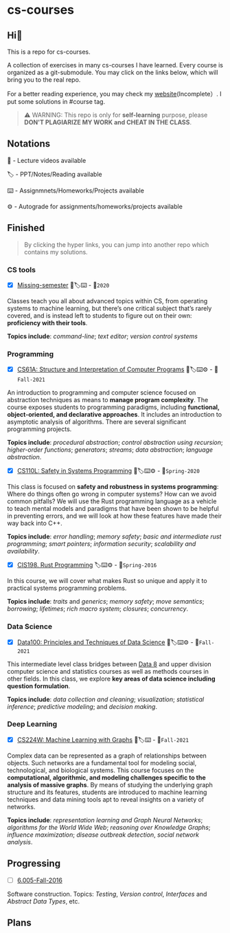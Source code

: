 # cs-courses

## Hi:wave:

This is a repo for cs-courses.

A collection of exercises in many cs-courses I have learned. Every course is organized as a git-submodule. You may click on the links below, which will bring you to the real repo.

For a better reading experience, you may check my [website](https://martinlwx.github.io)(Incomplete）. I put some solutions in #course tag.


> ⚠️ WARNING: This repo is only for **self-learning** purpose, please **DON'T PLAGIARIZE MY WORK and CHEAT IN THE CLASS**.

## Notations

🎥 - Lecture videos available

🏷 - PPT/Notes/Reading available

⌨️ - Assignmnets/Homeworks/Projects available

⚙️ - Autograde for assignments/homeworks/projects available

## Finished

> By clicking the hyper links, you can jump into another repo which contains my solutions.

### CS tools

- [x] [Missing-semester](https://github.com/MartinLwx/Missing-semester-2020-MIT) 🎥🏷⌨️ - 📅`2020`

Classes teach you all about advanced topics within CS, from operating systems to machine learning, but there’s one critical subject that’s rarely covered, and is instead left to students to figure out on their own: **proficiency with their tools**.

**Topics include**: *command-line*; *text editor*; *version control systems*

### Programming

- [x] [CS61A: Structure and Interpretation of Computer Programs](https://github.com/MartinLwx/CS61A-Fall-2021-UCB) 🎥🏷⌨️⚙️ - 📅`Fall-2021`

An introduction to programming and computer science focused on abstraction techniques as means to **manage program complexity**. The course exposes students to programming paradigms, including **functional, object-oriented, and declarative approaches**. It includes an introduction to asymptotic analysis of algorithms. There are several significant programming projects.

**Topics include**: *procedural abstraction*; *control abstraction using recursion*; *higher-order functions*; *generators*; *streams*; *data abstraction*; *language abstraction*.

- [x] [CS110L: Safety in Systems Programming](https://github.com/MartinLwx/CS110L-Spring-2020-Stanford) 🎥🏷⌨️⚙️ - 📅`Spring-2020`

This class is focused on **safety and robustness in systems programming**: Where do things often go wrong in computer systems? How can we avoid common pitfalls? We will use the Rust programming language as a vehicle to teach mental models and paradigms that have been shown to be helpful in preventing errors, and we will look at how these features have made their way back into C++. 

**Topics include**: *error handling*; *memory safety*; *basic and intermediate rust programming*; *smart pointers*; *information security*; *scalability and availability*.

- [x] [CIS198. Rust Programming](https://github.com/MartinLwx/CIS198-Spring-2016-UPenn) 🏷⌨️⚙️ - 📅`Spring-2016`

In this course, we will cover what makes Rust so unique and apply it to practical systems programming problems. 

**Topics include**: *traits* and *generics*; *memory safety*; *move semantics*; *borrowing*; *lifetimes*; *rich macro system*; *closures*; *concurrency*. 


### Data Science

- [x] [Data100: Principles and Techniques of Data Science](https://github.com/MartinLwx/Data100-Fall-2021-UCB) 🎥🏷⌨️⚙️ - 📅`Fall-2021`

This intermediate level class bridges between [Data 8](http://data8.org/) and upper division computer science and statistics courses as well as methods courses in other fields. In this class, we explore **key areas of data science including question formulation**.

**Topics include**: *data collection and cleaning*; *visualization*; *statistical inference*; *predictive modeling*; and *decision making*.


### Deep Learning

- [x] [CS224W: Machine Learning with Graphs](https://github.com/MartinLwx/CS224W-Fall-2021-Stanford.git) 🎥🏷⌨️ - 📅`Fall-2021`

Complex data can be represented as a graph of relationships between objects. Such networks are a fundamental tool for modeling social, technological, and biological systems. This course focuses on the **computational, algorithmic, and modeling challenges specific to the analysis of massive graphs**. By means of studying the underlying graph structure and its features, students are introduced to machine learning techniques and data mining tools apt to reveal insights on a variety of networks.

**Topics include**: *representation learning and Graph Neural Networks*; *algorithms for the World Wide Web*; *reasoning over Knowledge Graphs*; *influence maximization*; *disease outbreak detection*, *social network analysis*.


## Progressing

- [ ] [6.005-Fall-2016](https://web.mit.edu/6.005/www/sp16/)

Software construction. Topics: *Testing*, *Version control*, *Interfaces* and *Abstract Data Types*, etc. 


## Plans

